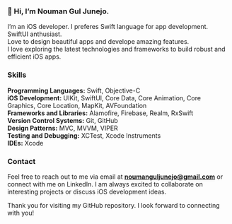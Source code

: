 
### 👋 Hi, I’m Nouman Gul Junejo.
I’m an iOS developer. I preferes Swift language for app development. <br>
SwiftUI anthusiast. <br>
Love to design beautiful apps and develope amazing features. <br>
I love exploring the latest technologies and frameworks to build robust and efficient iOS apps. <br>

### Skills <br>
**Programming Languages:** Swift, Objective-C <br>
**iOS Development:** UIKit, SwiftUI, Core Data, Core Animation, Core Graphics, Core Location, MapKit, AVFoundation <br>
**Frameworks and Libraries:** Alamofire, Firebase, Realm, RxSwift <br>
**Version Control Systems:** Git, GitHub <br>
**Design Patterns:** MVC, MVVM, VIPER <br>
**Testing and Debugging:** XCTest, Xcode Instruments <br>
**IDEs:** Xcode <br>


### Contact
Feel free to reach out to me via email at **noumanguljunejo@gmail.com** or connect with me on LinkedIn. I am always excited to collaborate on interesting projects or discuss iOS development ideas.

Thank you for visiting my GitHub repository. I look forward to connecting with you!
<!--
**Nomi-ngj/Nomi-ngj** is a ✨ _special_ ✨ repository because its `README.md` (this file) appears on your GitHub profile.

Here are some ideas to get you started:

- 🔭 I’m currently working on ...
- 🌱 I’m currently learning ...
- 👯 I’m looking to collaborate on ...
- 🤔 I’m looking for help with ...
- 💬 Ask me about ...
- 📫 How to reach me: ...
- 😄 Pronouns: ...
- ⚡ Fun fact: ...
-->
